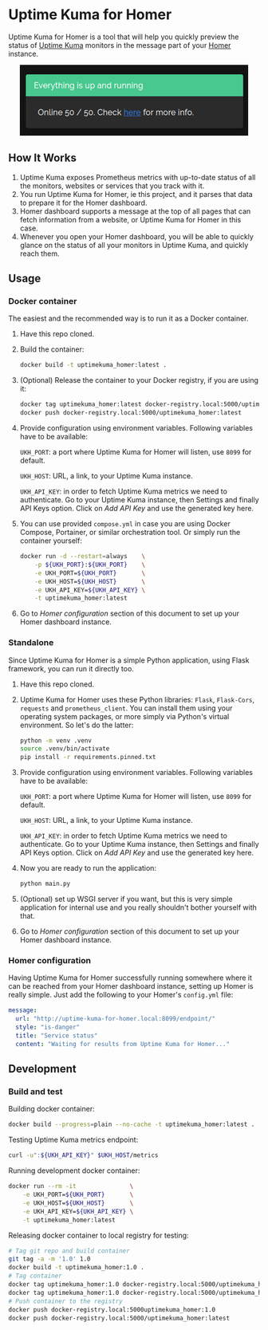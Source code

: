 # Uptime Kuma for Homer

Uptime Kuma for Homer is a tool that will help you quickly preview the status of [Uptime Kuma](https://github.com/louislam/uptime-kuma) monitors in the message part of your [Homer](https://github.com/bastienwirtz/homer) instance.

<p align="center">
  <img src="./img/preview.png" alt="Uptime Kuma for Homer preview image">
</p>

## How It Works

1. Uptime Kuma exposes Prometheus metrics with up-to-date status of all the monitors, websites or services that you track with it.
2. You run Uptime Kuma for Homer, ie this project, and it parses that data to prepare it for the Homer dashboard.
3. Homer dashboard supports a message at the top of all pages that can fetch information from a website, or Uptime Kuma for Homer in this case.
4. Whenever you open your Homer dashboard, you will be able to quickly glance on the status of all your monitors in Uptime Kuma, and quickly reach them.

## Usage

### Docker container

The easiest and the recommended way is to run it as a Docker container.

1. Have this repo cloned.

2. Build the container:

    ```sh
    docker build -t uptimekuma_homer:latest .
    ```

3. (Optional) Release the container to your Docker registry, if you are using it:

    ```sh
    docker tag uptimekuma_homer:latest docker-registry.local:5000/uptimekuma_homer:latest
    docker push docker-registry.local:5000/uptimekuma_homer:latest
    ```

4. Provide configuration using environment variables. Following variables have to be available:

    `UKH_PORT`: a port where Uptime Kuma for Homer will listen, use `8099` for default.
    
    `UKH_HOST`: URL, a link, to your Uptime Kuma instance.
    
    `UKH_API_KEY`: in order to fetch Uptime Kuma metrics we need to authenticate. Go to your Uptime Kuma instance, then Settings and finally API Keys option. Click on _Add API Key_ and use the generated key here.

5. You can use provided `compose.yml` in case you are using Docker Compose, Portainer, or similar orchestration tool. Or simply run the container yourself:

    ```sh
    docker run -d --restart=always    \
        -p ${UKH_PORT}:${UKH_PORT}    \
        -e UKH_PORT=${UKH_PORT}       \
        -e UKH_HOST=${UKH_HOST}       \
        -e UKH_API_KEY=${UKH_API_KEY} \
        -t uptimekuma_homer:latest
    ```

6. Go to _Homer configuration_ section of this document to set up your Homer dashboard instance.

### Standalone

Since Uptime Kuma for Homer is a simple Python application, using Flask framework, you can run it directly too.

1. Have this repo cloned.

2. Uptime Kuma for Homer uses these Python libraries: `Flask`, `Flask-Cors`, `requests` and `prometheus_client`. You can install them using your operating system packages, or more simply via Python's virtual environment. So let's do the latter:

    ```sh
    python -m venv .venv
    source .venv/bin/activate
    pip install -r requirements.pinned.txt
    ```

3. Provide configuration using environment variables. Following variables have to be available:

    `UKH_PORT`: a port where Uptime Kuma for Homer will listen, use `8099` for default.
    
    `UKH_HOST`: URL, a link, to your Uptime Kuma instance.
    
    `UKH_API_KEY`: in order to fetch Uptime Kuma metrics we need to authenticate. Go to your Uptime Kuma instance, then Settings and finally API Keys option. Click on _Add API Key_ and use the generated key here.


4. Now you are ready to run the application:

    ```sh
    python main.py
    ```

5. (Optional) set up WSGI server if you want, but this is very simple application for internal use and you really shouldn't bother yourself with that.

6. Go to _Homer configuration_ section of this document to set up your Homer dashboard instance.

### Homer configuration

Having Uptime Kuma for Homer successfully running somewhere where it can be reached from your Homer dashboard instance, setting up Homer is really simple. Just add the following to your Homer's `config.yml` file:

```yaml
message:
  url: "http://uptime-kuma-for-homer.local:8099/endpoint/"
  style: "is-danger"
  title: "Service status"
  content: "Waiting for results from Uptime Kuma for Homer..."
```

## Development

### Build and test

Building docker container:

```sh
docker build --progress=plain --no-cache -t uptimekuma_homer:latest .
```

Testing Uptime Kuma metrics endpoint:

```sh
curl -u":${UKH_API_KEY}" $UKH_HOST/metrics
```

Running development docker container:

```sh
docker run --rm -it               \
    -e UKH_PORT=${UKH_PORT}       \
    -e UKH_HOST=${UKH_HOST}       \
    -e UKH_API_KEY=${UKH_API_KEY} \
    -t uptimekuma_homer:latest
```

Releasing docker container to local registry for testing:

```sh
# Tag git repo and build container
git tag -a -m '1.0' 1.0
docker build -t uptimekuma_homer:1.0 .
# Tag container
docker tag uptimekuma_homer:1.0 docker-registry.local:5000/uptimekuma_homer:1.0
docker tag uptimekuma_homer:1.0 docker-registry.local:5000/uptimekuma_homer:latest
# Push container to the registry
docker push docker-registry.local:5000uptimekuma_homer:1.0
docker push docker-registry.local:5000/uptimekuma_homer:latest
```
